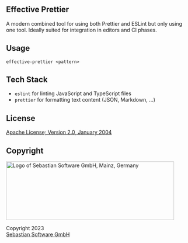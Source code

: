## Effective Prettier

A modern combined tool for using both Prettier and ESLint but only using one tool. Ideally suited for integration in editors and CI phases.

## Usage

`effective-prettier <pattern>`

## Tech Stack

- `eslint` for linting JavaScript and TypeScript files
- `prettier` for formatting text content (JSON, Markdown, ...)

## License

[Apache License; Version 2.0, January 2004](http://www.apache.org/licenses/LICENSE-2.0)

## Copyright

<img src="https://cdn.rawgit.com/sebastian-software/sebastian-software-brand/0d4ec9d6/sebastiansoftware-en.svg" alt="Logo of Sebastian Software GmbH, Mainz, Germany" width="460" height="160"/>

Copyright 2023<br/>[Sebastian Software GmbH](https://www.sebastian-software.de)

